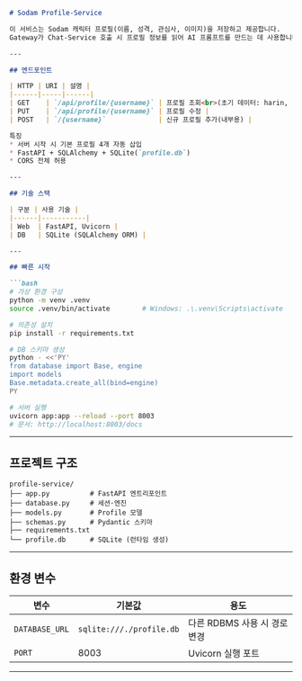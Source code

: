 ````markdown
# Sodam Profile-Service

이 서비스는 Sodam 캐릭터 프로필(이름, 성격, 관심사, 이미지)을 저장하고 제공합니다.  
Gateway가 Chat-Service 호출 시 프로필 정보를 읽어 AI 프롬프트를 만드는 데 사용합니다.

---

## 엔드포인트

| HTTP | URI | 설명 |
|------|-----|------|
| GET    | `/api/profile/{username}` | 프로필 조회<br>(초기 데이터: harin, sera, yuri, mina) |
| PUT    | `/api/profile/{username}` | 프로필 수정 |
| POST   | `/{username}`             | 신규 프로필 추가(내부용) |

특징  
* 서버 시작 시 기본 프로필 4개 자동 삽입  
* FastAPI + SQLAlchemy + SQLite(`profile.db`)  
* CORS 전체 허용

---

## 기술 스택

| 구분 | 사용 기술 |
|------|-----------|
| Web  | FastAPI, Uvicorn |
| DB   | SQLite (SQLAlchemy ORM) |

---

## 빠른 시작

```bash
# 가상 환경 구성
python -m venv .venv
source .venv/bin/activate        # Windows: .\.venv\Scripts\activate

# 의존성 설치
pip install -r requirements.txt

# DB 스키마 생성
python - <<'PY'
from database import Base, engine
import models
Base.metadata.create_all(bind=engine)
PY

# 서버 실행
uvicorn app:app --reload --port 8003
# 문서: http://localhost:8003/docs
````

---

## 프로젝트 구조

```
profile-service/
├── app.py          # FastAPI 엔트리포인트
├── database.py     # 세션·엔진
├── models.py       # Profile 모델
├── schemas.py      # Pydantic 스키마
├── requirements.txt
└── profile.db      # SQLite (런타임 생성)
```

---

## 환경 변수

| 변수             | 기본값                      | 용도                  |
| -------------- | ------------------------ | ------------------- |
| `DATABASE_URL` | `sqlite:///./profile.db` | 다른 RDBMS 사용 시 경로 변경 |
| `PORT`         | 8003                     | Uvicorn 실행 포트       |

---
